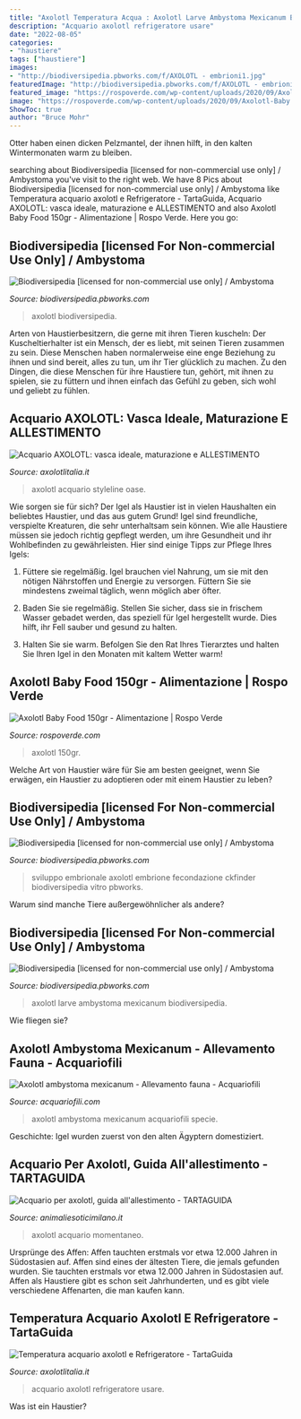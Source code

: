 ```yaml
---
title: "Axolotl Temperatura Acqua : Axolotl Larve Ambystoma Mexicanum Biodiversipedia"
description: "Acquario axolotl refrigeratore usare"
date: "2022-08-05"
categories:
- "haustiere"
tags: ["haustiere"]
images:
- "http://biodiversipedia.pbworks.com/f/AXOLOTL - embrioni1.jpg"
featuredImage: "http://biodiversipedia.pbworks.com/f/AXOLOTL - embrioni1.jpg"
featured_image: "https://rospoverde.com/wp-content/uploads/2020/09/Axolotl-Baby.jpg"
image: "https://rospoverde.com/wp-content/uploads/2020/09/Axolotl-Baby.jpg"
ShowToc: true
author: "Bruce Mohr"
---
```



Otter haben einen dicken Pelzmantel, der ihnen hilft, in den kalten Wintermonaten warm zu bleiben.

	

		
searching about Biodiversipedia [licensed for non-commercial use only] / Ambystoma you've visit to the right web. We have 8 Pics about Biodiversipedia [licensed for non-commercial use only] / Ambystoma like Temperatura acquario axolotl e Refrigeratore - TartaGuida, Acquario AXOLOTL: vasca ideale, maturazione e ALLESTIMENTO and also Axolotl Baby Food 150gr - Alimentazione | Rospo Verde. Here you go:
		
    
## Biodiversipedia [licensed For Non-commercial Use Only] / Ambystoma

<img loading=lazy src="http://biodiversipedia.pbworks.com/f/AXOLOTL - riproduzione1.jpg" onerror="this.onerror=null;this.src='https://tse3.mm.bing.net/th?id=OIP.tt2zb0lt558csfDMabiNmgAAAA&amp;pid=15.1';" alt="Biodiversipedia [licensed for non-commercial use only] / Ambystoma">

_Source: biodiversipedia.pbworks.com_

>axolotl biodiversipedia. 

	

Arten von Haustierbesitzern, die gerne mit ihren Tieren kuscheln:
Der Kuscheltierhalter ist ein Mensch, der es liebt, mit seinen Tieren zusammen zu sein. Diese Menschen haben normalerweise eine enge Beziehung zu ihnen und sind bereit, alles zu tun, um ihr Tier glücklich zu machen. Zu den Dingen, die diese Menschen für ihre Haustiere tun, gehört, mit ihnen zu spielen, sie zu füttern und ihnen einfach das Gefühl zu geben, sich wohl und geliebt zu fühlen.

    
## Acquario AXOLOTL: Vasca Ideale, Maturazione E ALLESTIMENTO

<img loading=lazy src="https://www.axolotlitalia.it/wp-content/uploads/2021/06/axolotl-acquario-1024x576.png" onerror="this.onerror=null;this.src='https://tse1.mm.bing.net/th?id=OIP.0YFalbc6uBjq2Yp_uCPbUAHaEK&amp;pid=15.1';" alt="Acquario AXOLOTL: vasca ideale, maturazione e ALLESTIMENTO">

_Source: axolotlitalia.it_

>axolotl acquario styleline oase. 

	

Wie sorgen sie für sich?
Der Igel als Haustier ist in vielen Haushalten ein beliebtes Haustier, und das aus gutem Grund! Igel sind freundliche, verspielte Kreaturen, die sehr unterhaltsam sein können. Wie alle Haustiere müssen sie jedoch richtig gepflegt werden, um ihre Gesundheit und ihr Wohlbefinden zu gewährleisten. Hier sind einige Tipps zur Pflege Ihres Igels:
1) Füttere sie regelmäßig. Igel brauchen viel Nahrung, um sie mit den nötigen Nährstoffen und Energie zu versorgen. Füttern Sie sie mindestens zweimal täglich, wenn möglich aber öfter.

2) Baden Sie sie regelmäßig. Stellen Sie sicher, dass sie in frischem Wasser gebadet werden, das speziell für Igel hergestellt wurde. Dies hilft, ihr Fell sauber und gesund zu halten.

3) Halten Sie sie warm. Befolgen Sie den Rat Ihres Tierarztes und halten Sie Ihren Igel in den Monaten mit kaltem Wetter warm!

    
## Axolotl Baby Food 150gr - Alimentazione | Rospo Verde

<img loading=lazy src="https://rospoverde.com/wp-content/uploads/2020/09/Axolotl-Baby.jpg" onerror="this.onerror=null;this.src='https://tse2.mm.bing.net/th?id=OIP.PcAa-hirbWZc66jXSQ8hNgHaHa&amp;pid=15.1';" alt="Axolotl Baby Food 150gr - Alimentazione | Rospo Verde">

_Source: rospoverde.com_

>axolotl 150gr. 

	

Welche Art von Haustier wäre für Sie am besten geeignet, wenn Sie erwägen, ein Haustier zu adoptieren oder mit einem Haustier zu leben?

    
## Biodiversipedia [licensed For Non-commercial Use Only] / Ambystoma

<img loading=lazy src="http://biodiversipedia.pbworks.com/f/AXOLOTL - embrioni1.jpg" onerror="this.onerror=null;this.src='https://tse4.mm.bing.net/th?id=OIP.WVphYpKp8kntA4xzZE-pDgHaEz&amp;pid=15.1';" alt="Biodiversipedia [licensed for non-commercial use only] / Ambystoma">

_Source: biodiversipedia.pbworks.com_

>sviluppo embrionale axolotl embrione fecondazione ckfinder biodiversipedia vitro pbworks. 

	

Warum sind manche Tiere außergewöhnlicher als andere?

    
## Biodiversipedia [licensed For Non-commercial Use Only] / Ambystoma

<img loading=lazy src="http://biodiversipedia.pbworks.com/f/AXOLOTL - embrioni3.jpg" onerror="this.onerror=null;this.src='https://tse1.mm.bing.net/th?id=OIP.d2lXfwURvEEvMWIRqpT-4gHaFK&amp;pid=15.1';" alt="Biodiversipedia [licensed for non-commercial use only] / Ambystoma">

_Source: biodiversipedia.pbworks.com_

>axolotl larve ambystoma mexicanum biodiversipedia. 

	

Wie fliegen sie?

    
## Axolotl Ambystoma Mexicanum - Allevamento Fauna - Acquariofili

<img loading=lazy src="https://acquariofili.com/wp-content/uploads/2016/07/Axolotl6-1.jpg" onerror="this.onerror=null;this.src='https://tse1.mm.bing.net/th?id=OIP.V6r1i045KdBlo-9He2EIrQHaIY&amp;pid=15.1';" alt="Axolotl ambystoma mexicanum - Allevamento fauna - Acquariofili">

_Source: acquariofili.com_

>axolotl ambystoma mexicanum acquariofili specie. 

	

Geschichte: Igel wurden zuerst von den alten Ägyptern domestiziert.

    
## Acquario Per Axolotl, Guida All&#039;allestimento - TARTAGUIDA

<img loading=lazy src="https://www.animaliesoticimilano.it/wp-content/uploads/2020/02/DSCF4420-1024x768.jpg" onerror="this.onerror=null;this.src='https://tse2.mm.bing.net/th?id=OIP.ijXrO9B8mMAI83gLq76ocgHaFj&amp;pid=15.1';" alt="Acquario per axolotl, guida all&#039;allestimento - TARTAGUIDA">

_Source: animaliesoticimilano.it_

>axolotl acquario momentaneo. 

	

Ursprünge des Affen: Affen tauchten erstmals vor etwa 12.000 Jahren in Südostasien auf.
Affen sind eines der ältesten Tiere, die jemals gefunden wurden. Sie tauchten erstmals vor etwa 12.000 Jahren in Südostasien auf. Affen als Haustiere gibt es schon seit Jahrhunderten, und es gibt viele verschiedene Affenarten, die man kaufen kann.

    
## Temperatura Acquario Axolotl E Refrigeratore - TartaGuida

<img loading=lazy src="https://www.axolotlitalia.it/wp-content/uploads/2021/04/axolotl-temperatura-acqua-acquario.png" onerror="this.onerror=null;this.src='https://tse4.mm.bing.net/th?id=OIP.JLLQJXcJNsfGbG_rJquuagHaFj&amp;pid=15.1';" alt="Temperatura acquario axolotl e Refrigeratore - TartaGuida">

_Source: axolotlitalia.it_

>acquario axolotl refrigeratore usare. 

	

Was ist ein Haustier?

